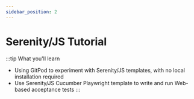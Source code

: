 ```yaml
---
sidebar_position: 2
---
```


# Serenity/JS Tutorial

:::tip What you'll learn
- Using GitPod to experiment with Serenity/JS templates, with no local installation required 
- Use Serenity/JS Cucumber Playwright template to write and run Web-based acceptance tests
:::
